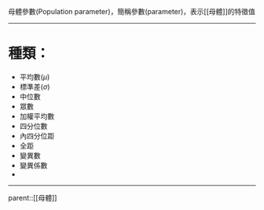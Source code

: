 母體參數(Population parameter)，簡稱參數(parameter)，表示[[母體]]的特徵值
- - -
# 種類：
- 平均數($\mu$)
- 標準差($\sigma$)
- 中位數
- 眾數
- 加權平均數
- 四分位數
- 內四分位距
- 全距
- 變異數
- 變異係數
- 
- - -
parent::[[母體]]